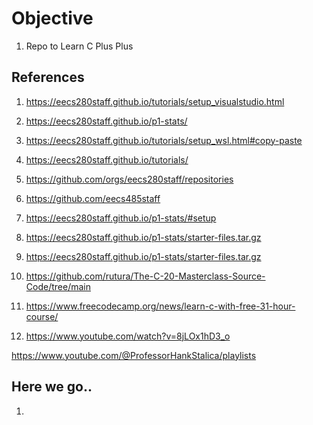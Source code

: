 # Objective 
1. Repo to Learn C Plus Plus

## References

1. https://eecs280staff.github.io/tutorials/setup_visualstudio.html

2. https://eecs280staff.github.io/p1-stats/

3. https://eecs280staff.github.io/tutorials/setup_wsl.html#copy-paste

4. https://eecs280staff.github.io/tutorials/

5. https://github.com/orgs/eecs280staff/repositories

6. https://github.com/eecs485staff

7. https://eecs280staff.github.io/p1-stats/#setup

8. https://eecs280staff.github.io/p1-stats/starter-files.tar.gz
9. https://eecs280staff.github.io/p1-stats/starter-files.tar.gz
10. https://github.com/rutura/The-C-20-Masterclass-Source-Code/tree/main
11. https://www.freecodecamp.org/news/learn-c-with-free-31-hour-course/
12. https://www.youtube.com/watch?v=8jLOx1hD3_o

https://www.youtube.com/@ProfessorHankStalica/playlists

## Here we go..
1. 